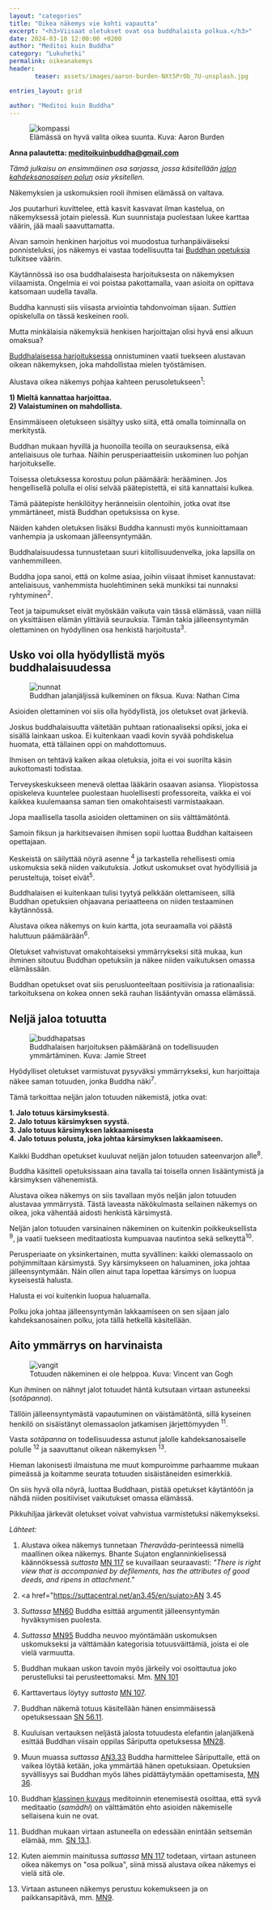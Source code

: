 ```yaml
---
layout: "categories"
title: "Oikea näkemys vie kohti vapautta"
excerpt: "<h3>Viisaat oletukset ovat osa buddhalaista polkua.</h3>"
date: 2024-03-10 12:00:00 +0200
author: "Meditoi kuin Buddha"
category: "Lukuhetki"
permalink: oikeanakemys
header: 
       teaser: assets/images/aaron-burden-NXt5PrOb_7U-unsplash.jpg

entries_layout: grid

author: "Meditoi kuin Buddha"
---
```

<figure>
<img src="assets/images/aaron-burden-NXt5PrOb_7U-unsplash.jpg" alt="kompassi">
<figcaption> Elämässä on hyvä valita oikea suunta. Kuva: Aaron Burden</figcaption>
</figure>

<b> Anna palautetta: meditoikuinbuddha@gmail.com</b>

<i>Tämä julkaisu on ensimmäinen osa sarjassa, jossa käsitellään <a href="https://meditoikuinbuddha.github.io/blog/buddhalainenharjoitus">jalon kahdeksanosaisen polun</a> osia yksitellen.</i>

Näkemyksien ja uskomuksien rooli ihmisen elämässä on valtava. 

Jos puutarhuri kuvittelee, että kasvit kasvavat ilman kastelua, on näkemyksessä jotain pielessä. Kun suunnistaja puolestaan lukee karttaa väärin, jää maali saavuttamatta.

Aivan samoin henkinen harjoitus voi muodostua turhanpäiväiseksi ponnisteluksi, jos näkemys ei vastaa todellisuutta tai <a href="https://meditoikuinbuddha.github.io/blog/kukabuddhaoli">Buddhan opetuksia</a> tulkitsee väärin. 

Käytännössä iso osa buddhalaisesta harjoituksesta on näkemyksen viilaamista. Ongelmia ei voi poistaa pakottamalla, vaan asioita on opittava katsomaan uudella tavalla.

Buddha kannusti siis viisasta arviointia tahdonvoiman sijaan. <i>Suttien</i> opiskelulla on tässä keskeinen rooli.

Mutta minkälaisia näkemyksiä henkisen harjoittajan olisi hyvä ensi alkuun omaksua?

<a href="https://meditoikuinbuddha.github.io/blog/buddhalainenharjoitus">Buddhalaisessa harjoituksessa</a> onnistuminen vaatii tuekseen alustavan oikean näkemyksen, joka mahdollistaa mielen työstämisen. 

Alustava oikea näkemys pohjaa kahteen perusoletukseen<sup>1</sup>:

<b>1) Mieltä kannattaa harjoittaa.</b><br>
<b>2) Valaistuminen on mahdollista.</b><br>

Ensimmäiseen oletukseen sisältyy usko siitä, että omalla toiminnalla on merkitystä.

Buddhan mukaan hyvillä ja huonoilla teoilla on seurauksensa, eikä anteliaisuus ole turhaa. Näihin perusperiaatteisiin uskominen luo pohjan harjoitukselle.

Toisessa oletuksessa korostuu polun päämäärä: herääminen. Jos hengellisellä polulla ei olisi selvää päätepistettä, ei sitä kannattaisi kulkea. 

Tämä päätepiste henkilöityy heränneisiin olentoihin, jotka ovat itse ymmärtäneet, mistä Buddhan opetuksissa on kyse.  

Näiden kahden oletuksen lisäksi Buddha kannusti myös kunnioittamaan vanhempia ja uskomaan jälleensyntymään.

Buddhalaisuudessa tunnustetaan suuri kiitollisuudenvelka, joka lapsilla on vanhemmilleen. 

Buddha jopa sanoi, että on kolme asiaa, joihin viisaat ihmiset kannustavat: anteliaisuus, vanhemmista huolehtiminen sekä munkiksi tai nunnaksi ryhtyminen<sup>2</sup>. 

Teot ja taipumukset eivät myöskään vaikuta vain tässä elämässä, vaan niillä on yksittäisen elämän ylittäviä seurauksia. Tämän takia jälleensyntymän olettaminen on hyödyllinen osa henkistä harjoitusta<sup>3</sup>. 

<h2>Usko voi olla hyödyllistä myös buddhalaisuudessa</h2>

<figure>
<img src="assets/images/nathan-cima-n7G9sIWi8Xo-unsplash.jpg" alt="nunnat">
<figcaption> Buddhan jalanjäljissä kulkeminen on fiksua. Kuva: Nathan Cima</figcaption>
</figure>

Asioiden olettaminen voi siis olla hyödyllistä, jos oletukset ovat järkeviä. 

Joskus buddhalaisuutta väitetään puhtaan rationaaliseksi opiksi, joka ei sisällä lainkaan uskoa. Ei kuitenkaan vaadi kovin syvää pohdiskelua huomata, että tällainen oppi on mahdottomuus. 

Ihmisen on tehtävä kaiken aikaa oletuksia, joita ei voi suorilta käsin aukottomasti todistaa.

Terveyskeskukseen menevä olettaa lääkärin osaavan asiansa. Yliopistossa opiskeleva kuuntelee puolestaan huolellisesti professoreita, vaikka ei voi kaikkea kuulemaansa saman tien omakohtaisesti varmistaakaan. 

Jopa maallisella tasolla asioiden olettaminen on siis välttämätöntä.

Samoin fiksun ja harkitsevaisen ihmisen sopii luottaa Buddhan kaltaiseen opettajaan.

Keskeistä on säilyttää nöyrä asenne <sup>4</sup> ja tarkastella rehellisesti omia uskomuksia sekä niiden vaikutuksia. Jotkut uskomukset ovat hyödyllisiä ja perusteltuja, toiset eivät<sup>5</sup>. 

Buddhalaisen ei kuitenkaan tulisi tyytyä pelkkään olettamiseen, sillä Buddhan opetuksien ohjaavana periaatteena on niiden testaaminen käytännössä.

Alustava oikea näkemys on kuin kartta, jota seuraamalla voi päästä haluttuun päämäärään<sup>6</sup>.

Oletukset vahvistuvat omakohtaiseksi ymmärrykseksi sitä mukaa, kun ihminen sitoutuu Buddhan opetuksiin ja näkee niiden vaikutuksen omassa elämässään.

Buddhan opetukset ovat siis perusluonteeltaan positiivisia ja rationaalisia: tarkoituksena on kokea onnen sekä rauhan lisääntyvän omassa elämässä.

<h2>Neljä jaloa totuutta</h2>

<figure>
<img src="assets/images/jamie-street-88IMbX3wZmI-unsplash.jpg" alt="buddhapatsas">
<figcaption> Buddhalaisen harjoituksen päämääränä on todellisuuden ymmärtäminen. Kuva: Jamie Street</figcaption>
</figure>

Hyödylliset oletukset varmistuvat pysyväksi ymmärrykseksi, kun harjoittaja näkee saman totuuden, jonka Buddha näki<sup>7</sup>.

Tämä tarkoittaa neljän jalon totuuden näkemistä, jotka ovat:

<b>1. Jalo totuus kärsimyksestä.</b><br>
<b>2. Jalo totuus kärsimyksen syystä.</b><br>
<b>3. Jalo totuus kärsimyksen lakkaamisesta</b><br>
<b>4. Jalo totuus polusta, joka johtaa kärsimyksen lakkaamiseen.</b><br>

Kaikki Buddhan opetukset kuuluvat neljän jalon totuuden sateenvarjon alle<sup>8</sup>.

Buddha käsitteli opetuksissaan aina tavalla tai toisella onnen lisääntymistä ja kärsimyksen vähenemistä.

Alustava oikea näkemys on siis tavallaan myös neljän jalon totuuden alustavaa ymmärrystä. Tästä laveasta näkökulmasta sellainen näkemys on oikea, joka vähentää aidosti henkistä kärsimystä.

Neljän jalon totuuden varsinainen näkeminen on kuitenkin poikkeuksellista <sup>9</sup>, ja vaatii tuekseen meditaatiosta kumpuavaa nautintoa sekä selkeyttä<sup>10</sup>.

Perusperiaate on yksinkertainen, mutta syvällinen: kaikki olemassaolo on pohjimmiltaan kärsimystä. Syy kärsimykseen on haluaminen, joka johtaa jälleensyntymään. Näin ollen ainut tapa lopettaa kärsimys on luopua kyseisestä halusta. 

Halusta ei voi kuitenkin luopua haluamalla.

Polku joka johtaa jälleensyntymän lakkaamiseen on sen sijaan jalo kahdeksanosainen polku, jota tällä hetkellä käsitellään.

<h2>Aito ymmärrys on harvinaista</h2>

<figure>
<img src="assets/images/prisoners-exercising2.jpg" alt="vangit">
<figcaption> Totuuden näkeminen ei ole helppoa. Kuva: Vincent van Gogh</figcaption>
</figure>

Kun ihminen on nähnyt jalot totuudet häntä kutsutaan virtaan astuneeksi (<i>sotāpanna</i>). 

Tällöin jälleensyntymästä vapautuminen on väistämätöntä, sillä kyseinen henkilö on sisäistänyt olemassaolon jatkamisen järjettömyyden <sup>11</sup>. 

Vasta <i>sotāpanna</i> on todellisuudessa astunut jalolle kahdeksanosaiselle polulle <sup>12</sup> ja saavuttanut oikean näkemyksen <sup>13</sup>. 

Hieman lakonisesti ilmaistuna me muut kompuroimme parhaamme mukaan pimeässä ja koitamme seurata totuuden sisäistäneiden esimerkkiä.

On siis hyvä olla nöyrä, luottaa Buddhaan, pistää opetukset käytäntöön ja nähdä niiden positiiviset vaikutukset omassa elämässä.

Pikkuhiljaa järkevät oletukset voivat vahvistua varmistetuksi näkemykseksi.

<i>Lähteet:</i>

1. Alustava oikea näkemys tunnetaan <i>Theravāda</i>-perinteessä nimellä maallinen oikea näkemys. Bhante Sujaton englanninkielisessä käännöksessä <i>suttasta</i> <a href= "https://suttacentral.net/mn117/en/sujato">MN 117</a> se kuvaillaan seuraavasti: <i>"There is right view that is accompanied by defilements, has the attributes of good deeds, and ripens in attachment."</i>

2. <a href="https://suttacentral.net/an3.45/en/sujato>AN 3.45</a>

3. <i>Suttassa</i> <a href="https://suttacentral.net/mn60/en/sujato">MN60</a> Buddha esittää argumentit jälleensyntymän hyväksymisen puolesta.

4. <i>Suttassa</i> <a href="https://suttacentral.net/mn95/en/sujato">MN95</a> Buddha neuvoo myöntämään uskomuksen uskomukseksi ja välttämään kategorisia totuusväittämiä, joista ei ole vielä varmuutta.

5. Buddhan mukaan uskon tavoin myös järkeily voi osoittautua joko perustelluksi tai perusteettomaksi. Mm. <a href="https://suttacentral.net/mn101/en/sujato">MN 101</a>

6. Karttavertaus löytyy <i>suttasta</i> <a href="https://suttacentral.net/mn107/en/sujato">MN 107</a>.

7. Buddhan näkemä totuus käsitellään hänen ensimmäisessä opetuksessaan <a href="https://suttacentral.net/sn56.11/en/sujato">SN 56.11</a>.

8. Kuuluisan vertauksen neljästä jalosta totuudesta elefantin jalanjälkenä esittää Buddhan viisain oppilas Sāriputta opetuksessa <a href="https://suttacentral.net/mn28/en/sujato">MN28</a>.

9. Muun muassa <i>suttassa</i> <a href="https://suttacentral.net/an3.33/en/sujato">AN3.33</a> Buddha harmittelee Sāriputtalle, että on vaikea löytää ketään, joka ymmärtää hänen opetuksiaan. Opetuksien syvällisyys sai Buddhan myös lähes pidättäytymään opettamisesta, <a href="https://suttacentral.net/mn26/en/sujato?lang=en">MN 36</a>.

10. Buddhan <a href="https://suttacentral.net/an11.2/en/sujato">klassinen kuvaus</a> meditoinnin etenemisestä osoittaa, että syvä meditaatio (<i>samādhi</i>) on välttämätön ehto asioiden näkemiselle sellaisena kuin ne ovat.

11. Buddhan mukaan virtaan astuneella on edessään enintään seitsemän elämää, mm. <a href="https://suttacentral.net/sn13.1/en/sujato?lang=en">SN 13.1</a>.

12. Kuten aiemmin mainitussa <i>suttassa</i> <a href="https://suttacentral.net/mn117/en/sujato">MN 117</a> todetaan, virtaan astuneen oikea näkemys on "osa polkua", siinä missä alustava oikea näkemys ei vielä sitä ole.

13. Virtaan astuneen näkemys perustuu kokemukseen ja on paikkansapitävä, mm. <a href="https://suttacentral.net/mn9/en/sujato">MN9</a>.









